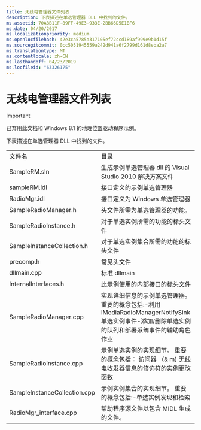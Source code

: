 ```yaml
---
title: 无线电管理器文件列表
description: 下表描述在单选管理器 DLL 中找到的文件。
ms.assetid: 70A8B11F-89FF-49E3-933E-2BB66D5E1BF6
ms.date: 04/20/2017
ms.localizationpriority: medium
ms.openlocfilehash: 42e3ca5785a317105ef72ccd189af999e9b1d15f
ms.sourcegitcommit: 0cc5051945559a242d941a6f2799d161d8eba2a7
ms.translationtype: MT
ms.contentlocale: zh-CN
ms.lasthandoff: 04/23/2019
ms.locfileid: "63326175"
---
```

# <a name="the-radio-manager-file-list"></a>无线电管理器文件列表

> [!IMPORTANT] 
> 已弃用此文档和 Windows 8.1 的地理位置驱动程序示例。

下表描述在单选管理器 DLL 中找到的文件。

|                              |                                                                                                                                                                                                                                             |
|------------------------------|---------------------------------------------------------------------------------------------------------------------------------------------------------------------------------------------------------------------------------------------|
| 文件名                    | 目录                                                                                                                                                                                                                                    |
| SampleRM.sln                 | 生成示例单选管理器 dll 的 Visual Studio 2010 解决方案文件                                                                                                                                                              |
| sampleRM.idl                 | 接口定义的示例单选管理器                                                                                                                                                                                       |
| RadioMgr.idl                 | 接口定义为 Windows 单选管理器                                                                                                                                                                                        |
| SampleRadioManager.h         | 头文件所需为单选管理器的功能。                                                                                                                                                                                  |
| SampleRadioInstance.h        | 对于单选实例所需的功能的标头文件                                                                                                                                                                                 |
| SampleInstanceCollection.h   | 对于单选实例集合所需的功能的标头文件                                                                                                                                                                  |
| precomp.h                    | 常见头文件                                                                                                                                                                                                                          |
| dllmain.cpp                  | 标准 dllmain                                                                                                                                                                                                                            |
| InternalInterfaces.h         | 此示例使用的内部接口的标头文件                                                                                                                                                                                     |
| SampleRadioManager.cpp       | 实现详细信息的示例单选管理器。 重要的概念包括:-利用 IMediaRadioManagerNotifySink 单选实例事件-添加/删除单选实例的队列和部署系统事件的辅助角色作业 |
| SampleRadioInstance.cpp      | 示例单选实例的实现细节。 重要的概念包括： 访问器 （& m) 无线电收发器信息的修饰符的实例更改函数                                                                                 |
| SampleInstanceCollection.cpp | 示例实例集合的实现细节。 重要的概念包括:-单选实例发现和检索                                                                                                             |
| RadioMgr\_interface.cpp      | 帮助程序源文件以包含 MIDL 生成的文件。                                                                                                                                                                                     |

 

 

 




